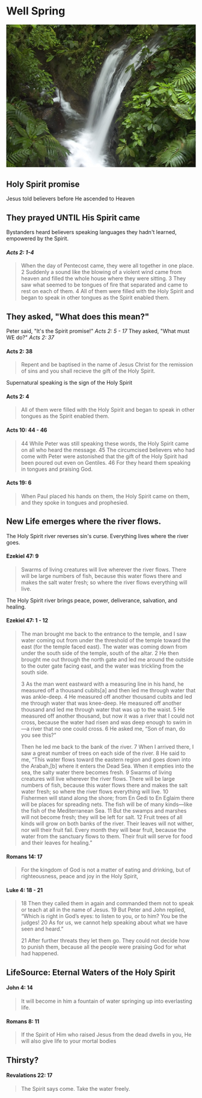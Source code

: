 # Well Spring
![WellSpring](../images/bigstock-Jungle-Waterfall-161140.jpg)

## Holy Spirit promise
Jesus told believers before He ascended to Heaven

## They prayed UNTIL His Spirit came
Bystanders heard believers speaking languages they hadn't learned, empowered by the Spirit.
#### *Acts 2: 1-4*
>When the day of Pentecost came, they were all together in one place. 2 Suddenly a sound like the blowing of a violent wind came from heaven and filled the whole house where they were sitting. 3 They saw what seemed to be tongues of fire that separated and came to rest on each of them. 4 All of them were filled with the Holy Spirit and began to speak in other tongues as the Spirit enabled them.

## They asked, "What does this mean?"
Peter said, "It's the Spirit promise!" *Acts 2: 5 - 17*
They asked, "What must WE do?" *Acts 2: 37*

#### Acts 2: 38
> Repent and be baptised in the name of Jesus Christ for the remission of sins and you shall recieve the gift of the Holy Spirit.

Supernatural speaking is the sign of the Holy Spirit
#### Acts 2: 4
> All of them were filled with the Holy Spirit and began to speak in other tongues as the Spirit enabled them.

#### Acts 10: 44 - 46
>44 While Peter was still speaking these words, the Holy Spirit came on all who heard the message. 45 The circumcised believers who had come with Peter were astonished that the gift of the Holy Spirit had been poured out even on Gentiles. 46 For they heard them speaking in tongues and praising God.

#### Acts 19: 6
> When Paul placed his hands on them, the Holy Spirit came on them, and they spoke in tongues and prophesied.

## New Life emerges where the river flows.
The Holy Spirit river reverses sin's curse.
Everything lives where the river goes. 
#### Ezekiel 47: 9
>  Swarms of living creatures will live wherever the river flows. There will be large numbers of fish, because this water flows there and makes the salt water fresh; so where the river flows everything will live.

The Holy Spirit river brings peace, power, deliverance, salvation, and healing.
#### Ezekiel 47: 1 - 12
>The man brought me back to the entrance to the temple, and I saw water coming out from under the threshold of the temple toward the east (for the temple faced east). The water was coming down from under the south side of the temple, south of the altar. 2 He then brought me out through the north gate and led me around the outside to the outer gate facing east, and the water was trickling from the south side.
>
>3 As the man went eastward with a measuring line in his hand, he measured off a thousand cubits[a] and then led me through water that was ankle-deep. 4 He measured off another thousand cubits and led me through water that was knee-deep. He measured off another thousand and led me through water that was up to the waist. 5 He measured off another thousand, but now it was a river that I could not cross, because the water had risen and was deep enough to swim in—a river that no one could cross. 6 He asked me, “Son of man, do you see this?”
>
>Then he led me back to the bank of the river. 7 When I arrived there, I saw a great number of trees on each side of the river. 8 He said to me, “This water flows toward the eastern region and goes down into the Arabah,[b] where it enters the Dead Sea. When it empties into the sea, the salty water there becomes fresh. 9 Swarms of living creatures will live wherever the river flows. There will be large numbers of fish, because this water flows there and makes the salt water fresh; so where the river flows everything will live. 10 Fishermen will stand along the shore; from En Gedi to En Eglaim there will be places for spreading nets. The fish will be of many kinds—like the fish of the Mediterranean Sea. 11 But the swamps and marshes will not become fresh; they will be left for salt. 12 Fruit trees of all kinds will grow on both banks of the river. Their leaves will not wither, nor will their fruit fail. Every month they will bear fruit, because the water from the sanctuary flows to them. Their fruit will serve for food and their leaves for healing.”

#### Romans 14: 17
> For the kingdom of God is not a matter of eating and drinking, but of righteousness, peace and joy in the Holy Spirit,

#### Luke 4: 18 - 21
> 18 Then they called them in again and commanded them not to speak or teach at all in the name of Jesus. 19 But Peter and John replied, “Which is right in God’s eyes: to listen to you, or to him? You be the judges! 20 As for us, we cannot help speaking about what we have seen and heard.”
>
> 21 After further threats they let them go. They could not decide how to punish them, because all the people were praising God for what had happened. 

## LifeSource: Eternal Waters of the Holy Spirit
#### John 4: 14
>It will become in him a fountain of water springing up into everlasting life.

#### Romans 8: 11
> If the Spirit of Him who raised Jesus from the dead dwells in you, He will also give life to your mortal bodies

## Thirsty?
#### Revalations 22: 17
> The Spirit says come. Take the water freely.